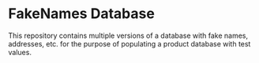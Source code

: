 # FakeNames Database

This repository contains multiple versions of a database with fake names, addresses, etc. for the purpose of populating a product database with test values.